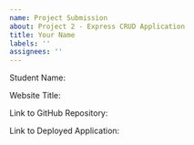 ```yaml
---
name: Project Submission
about: Project 2 - Express CRUD Application
title: Your Name
labels: ''
assignees: ''
---
```



Student Name:

Website Title:

Link to GitHub Repository:

Link to Deployed Application: